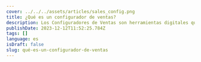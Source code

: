 ```yaml
---
cover: ../../../assets/articles/sales_config.png
title: ¿Qué es un configurador de ventas?
description: Los Configuradores de Ventas son herramientas digitales que permiten a las empresas personalizar y cotizar productos de manera eficiente, mejorando la experiencia del cliente y los procesos de ventas.
publishDate: 2023-12-12T11:52:25.784Z
tags: []
language: es
isDraft: false
slug: qué-es-un-configurador-de-ventas
---
```

